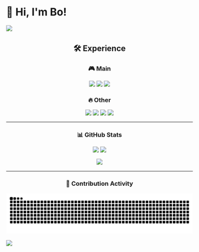# 👋 Hi, I'm Bo!

<img src="https://capsule-render.vercel.app/api?type=shark&color=gradient&height=100&section=header" />

<div align="center">

## 🛠️ Experience

### 🎮 Main
<p>
  <img src="https://img.shields.io/badge/C%23-239120?style=for-the-badge&logo=c-sharp&logoColor=white" />
  <img src="https://img.shields.io/badge/C%2B%2B-00599C?style=for-the-badge&logo=c%2B%2B&logoColor=white" />
  <img src="https://img.shields.io/badge/Unity-100000?style=for-the-badge&logo=unity&logoColor=white" />
</p>

### 🔥 Other
<p>
  <img src="https://img.shields.io/badge/Unreal%20Engine-%23313131.svg?style=for-the-badge&logo=unrealengine&logoColor=white" />
  <img src="https://img.shields.io/badge/JavaScript-F7DF1E?style=for-the-badge&logo=JavaScript&logoColor=white" />
  <img src="https://img.shields.io/badge/React%20Native-20232A?style=for-the-badge&logo=react&logoColor=61DAFB" />
  <img src="https://img.shields.io/badge/CSS-239120?&style=for-the-badge&logo=css3&logoColor=white" />
  
  
</p>

---

### 📊 GitHub Stats
<p>
  <img src="https://github-readme-stats.vercel.app/api/top-langs/?username=kimbodle&layout=donut&show_icons=true&theme=blueberry&hide=ShaderLab" width="40%" />
  <img src="http://mazassumnida.wtf/api/v2/generate_badge?boj=kbk0117" width=40% />
</p>

<p>
  <img src="https://hits.sh/github.com/kimbodle.svg?color=5877da&labelColor=465896" />
</p>

---

### 🐍 Contribution Activity
<p>
  <img src="https://github.com/kimbodle/kimbodle/blob/output/github-contribution-grid-snake.svg" />
</p>

</div>

<img src="https://capsule-render.vercel.app/api?type=wave&color=gradient&height=100&section=footer" />
